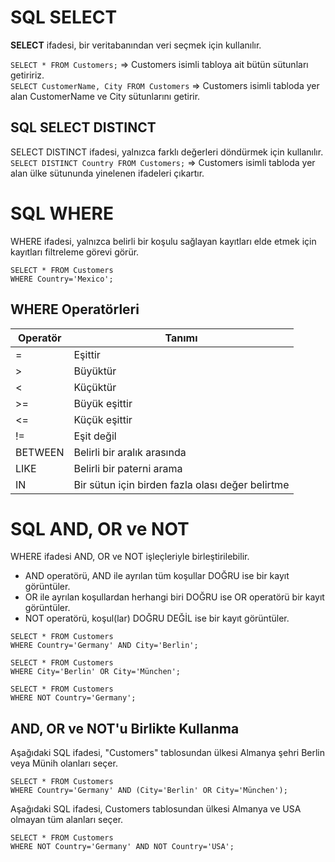 # SQL SELECT
**SELECT** ifadesi, bir veritabanından veri seçmek için kullanılır.  

`SELECT * FROM Customers;` => Customers isimli tabloya ait bütün sütunları getiririz.  
`SELECT CustomerName, City FROM Customers` => Customers isimli tabloda yer alan CustomerName ve City sütunlarını getirir.

## SQL SELECT DISTINCT
SELECT DISTINCT ifadesi, yalnızca farklı değerleri döndürmek için kullanılır.  
`SELECT DISTINCT Country FROM Customers;` => Customers isimli tabloda yer alan ülke sütununda yinelenen ifadeleri çıkartır.

# SQL WHERE
WHERE ifadesi, yalnızca belirli bir koşulu sağlayan kayıtları elde etmek için kayıtları filtreleme görevi görür.  
```
SELECT * FROM Customers
WHERE Country='Mexico';
```
## WHERE Operatörleri
| Operatör   | Tanımı       |
|------------|--------------|
| =          | Eşittir      |
| >          | Büyüktür     |
| <          | Küçüktür     |
| >=         | Büyük eşittir|
| <=         | Küçük eşittir|
| !=         | Eşit değil   |
| BETWEEN    | Belirli bir aralık arasında |
| LIKE       | Belirli bir paterni arama |
| IN         | Bir sütun için birden fazla olası değer belirtme |

# SQL AND, OR ve NOT
WHERE ifadesi AND, OR ve NOT işleçleriyle birleştirilebilir.  
* AND operatörü, AND ile ayrılan tüm koşullar DOĞRU ise bir kayıt görüntüler.
* OR ile ayrılan koşullardan herhangi biri DOĞRU ise OR operatörü bir kayıt görüntüler.
* NOT operatörü, koşul(lar) DOĞRU DEĞİL ise bir kayıt görüntüler.  
```
SELECT * FROM Customers
WHERE Country='Germany' AND City='Berlin';

SELECT * FROM Customers
WHERE City='Berlin' OR City='München';

SELECT * FROM Customers
WHERE NOT Country='Germany';
```
## AND, OR ve NOT'u Birlikte Kullanma
Aşağıdaki SQL ifadesi, "Customers" tablosundan ülkesi Almanya şehri Berlin veya Münih olanları seçer.  
```
SELECT * FROM Customers
WHERE Country='Germany' AND (City='Berlin' OR City='München');
```
Aşağıdaki SQL ifadesi, Customers tablosundan ülkesi Almanya ve USA olmayan tüm alanları seçer.  
```
SELECT * FROM Customers
WHERE NOT Country='Germany' AND NOT Country='USA';
```
